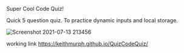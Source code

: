 Super Cool Code Quiz!

Quick 5 question quiz. To practice dynamic inputs and local storage.


![Screenshot 2021-07-13 213456](https://user-images.githubusercontent.com/85463607/125561780-33869fcc-5ea5-46ec-95b5-317d7b1a21a3.png)


working link  https://keithmurph.github.io/QuizCodeQuiz/
